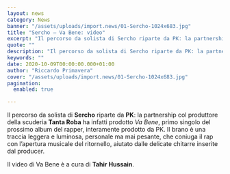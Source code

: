 ```yaml
---
layout: news
category: News
banner: "/assets/uploads/import.news/01-Sercho-1024x683.jpg"
title: "Sercho – Va Bene: video"
excerpt: "Il percorso da solista di Sercho riparte da PK: la partnership col produttore della scuderia Tanta Roba ha infatti prodotto Va Bene, primo singolo del prossimo album del rapper, interamente prodotto da PK. Il brano è una traccia leggera e luminosa, personale ma mai pesante, che coniuga il rap con l’apertura musicale del ritornello, aiutato [&hellip"
quote: ""
description: "Il percorso da solista di Sercho riparte da PK: la partnership col produttore della scuderia Tanta Roba ha infatti prodotto Va Bene, primo singolo del prossimo album del rapper, interamente prodotto da PK. Il brano è una traccia leggera e luminosa, personale ma mai pesante, che coniuga il rap con l’apertura musicale del ritornello, aiutato [&hellip"
keywords: ""
date: 2020-10-09T00:00:00.000+01:00
author: "Riccardo Primavera"
cover: "/assets/uploads/import.news/01-Sercho-1024x683.jpg"
pagination:
  enabled: true

---
```


Il percorso da solista di **Sercho** riparte da **PK**: la partnership col produttore della scuderia **Tanta Roba** ha infatti prodotto _Va Bene_, primo singolo del prossimo album del rapper, interamente prodotto da PK. Il brano è una traccia leggera e luminosa, personale ma mai pesante, che coniuga il rap con l’apertura musicale del ritornello, aiutato dalle delicate chitarre inserite dal producer.

Il video di Va Bene è a cura di **Tahir Hussain**.